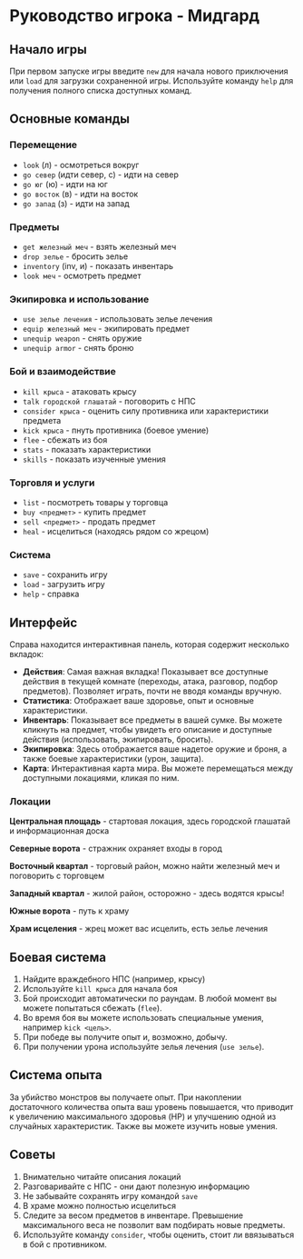 
# Руководство игрока - Мидгард

## Начало игры
При первом запуске игры введите `new` для начала нового приключения или `load` для загрузки сохраненной игры.
Используйте команду `help` для получения полного списка доступных команд.

## Основные команды

### Перемещение
- `look` (л) - осмотреться вокруг
- `go север` (идти север, с) - идти на север
- `go юг` (ю) - идти на юг  
- `go восток` (в) - идти на восток
- `go запад` (з) - идти на запад

### Предметы
- `get железный меч` - взять железный меч
- `drop зелье` - бросить зелье
- `inventory` (inv, и) - показать инвентарь
- `look меч` - осмотреть предмет

### Экипировка и использование
- `use зелье лечения` - использовать зелье лечения
- `equip железный меч` - экипировать предмет
- `unequip weapon` - снять оружие
- `unequip armor` - снять броню

### Бой и взаимодействие
- `kill крыса` - атаковать крысу
- `talk городской глашатай` - поговорить с НПС
- `consider крыса` - оценить силу противника или характеристики предмета
- `kick крыса` - пнуть противника (боевое умение)
- `flee` - сбежать из боя
- `stats` - показать характеристики
- `skills` - показать изученные умения

### Торговля и услуги
- `list` - посмотреть товары у торговца
- `buy <предмет>` - купить предмет
- `sell <предмет>` - продать предмет
- `heal` - исцелиться (находясь рядом со жрецом)

### Система
- `save` - сохранить игру
- `load` - загрузить игру  
- `help` - справка

## Интерфейс
Справа находится интерактивная панель, которая содержит несколько вкладок:
- **Действия**: Самая важная вкладка! Показывает все доступные действия в текущей комнате (переходы, атака, разговор, подбор предметов). Позволяет играть, почти не вводя команды вручную.
- **Статистика**: Отображает ваше здоровье, опыт и основные характеристики.
- **Инвентарь**: Показывает все предметы в вашей сумке. Вы можете кликнуть на предмет, чтобы увидеть его описание и доступные действия (использовать, экипировать, бросить).
- **Экипировка**: Здесь отображается ваше надетое оружие и броня, а также боевые характеристики (урон, защита).
- **Карта**: Интерактивная карта мира. Вы можете перемещаться между доступными локациями, кликая по ним.

### Локации

**Центральная площадь** - стартовая локация, здесь городской глашатай и информационная доска

**Северные ворота** - стражник охраняет входы в город

**Восточный квартал** - торговый район, можно найти железный меч и поговорить с торговцем

**Западный квартал** - жилой район, осторожно - здесь водятся крысы!

**Южные ворота** - путь к храму

**Храм исцеления** - жрец может вас исцелить, есть зелье лечения

## Боевая система

1. Найдите враждебного НПС (например, крысу)
2. Используйте `kill крыса` для начала боя
3. Бой происходит автоматически по раундам. В любой момент вы можете попытаться сбежать (`flee`).
4. Во время боя вы можете использовать специальные умения, например `kick <цель>`.
5. При победе вы получите опыт и, возможно, добычу.
6. При получении урона используйте зелья лечения (`use зелье`).

## Система опыта
За убийство монстров вы получаете опыт. При накоплении достаточного количества опыта ваш уровень повышается, что приводит к увеличению максимального здоровья (HP) и улучшению одной из случайных характеристик. Также вы можете изучить новые умения.

## Советы

1. Внимательно читайте описания локаций
2. Разговаривайте с НПС - они дают полезную информацию
3. Не забывайте сохранять игру командой `save`
4. В храме можно полностью исцелиться
5. Следите за весом предметов в инвентаре. Превышение максимального веса не позволит вам подбирать новые предметы.
6. Используйте команду `consider`, чтобы оценить, стоит ли ввязываться в бой с противником.
